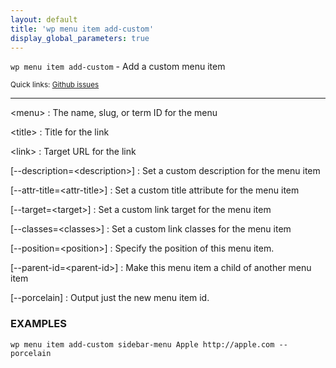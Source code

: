 ```yaml
---
layout: default
title: 'wp menu item add-custom'
display_global_parameters: true
---
```


`wp menu item add-custom` - Add a custom menu item

<small>Quick links: <a href="https://github.com/wp-cli/wp-cli/issues?q=is%3Aopen+label%3Acommand%3Amenu-item-add-custom+sort%3Aupdated-desc">Github issues</a></small>

<hr />

&lt;menu&gt;
: The name, slug, or term ID for the menu

&lt;title&gt;
: Title for the link

&lt;link&gt;
: Target URL for the link

[\--description=&lt;description&gt;]
: Set a custom description for the menu item

[\--attr-title=&lt;attr-title&gt;]
: Set a custom title attribute for the menu item

[\--target=&lt;target&gt;]
: Set a custom link target for the menu item

[\--classes=&lt;classes&gt;]
: Set a custom link classes for the menu item

[\--position=&lt;position&gt;]
: Specify the position of this menu item.

[\--parent-id=&lt;parent-id&gt;]
: Make this menu item a child of another menu item

[\--porcelain]
: Output just the new menu item id.

### EXAMPLES

    wp menu item add-custom sidebar-menu Apple http://apple.com --porcelain



